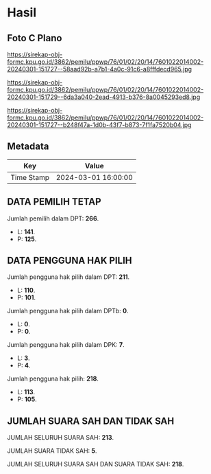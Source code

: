 # Hasil

## Foto C Plano

https://sirekap-obj-formc.kpu.go.id/3862/pemilu/ppwp/76/01/02/20/14/7601022014002-20240301-151727--58aad92b-a7b1-4a0c-91c6-a8fffdecd965.jpg

https://sirekap-obj-formc.kpu.go.id/3862/pemilu/ppwp/76/01/02/20/14/7601022014002-20240301-151729--6da3a040-2ead-4913-b376-8a0045293ed8.jpg

https://sirekap-obj-formc.kpu.go.id/3862/pemilu/ppwp/76/01/02/20/14/7601022014002-20240301-151727--b248f47a-1d0b-43f7-b873-7f1fa7520b04.jpg


## Metadata

| Key        | Value               |
| ---------- | ------------------- |
| Time Stamp | 2024-03-01 16:00:00 |


## DATA PEMILIH TETAP

Jumlah pemilih dalam DPT: **266**.
 * L: **141**.
 * P: **125**.

## DATA PENGGUNA HAK PILIH

Jumlah pengguna hak pilih dalam DPT: **211**.
 * L: **110**.
 * P: **101**.

Jumlah pengguna hak pilih dalam DPTb: **0**.
 * L: **0**.
 * P: **0**.

Jumlah pengguna hak pilih dalam DPK: **7**.
 * L: **3**.
 * P: **4**.

Jumlah pengguna hak pilih: **218**.
 * L: **113**.
 * P: **105**.

## JUMLAH SUARA SAH DAN TIDAK SAH

JUMLAH SELURUH SUARA SAH: **213**.

JUMLAH SUARA TIDAK SAH: **5**.

JUMLAH SELURUH SUARA SAH DAN SUARA TIDAK SAH: **218**.


